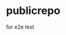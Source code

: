 # publicrepo
for e2e test

































































































































































































































































































































































































































































































































































































































































































































































































































































































































































































































































































































































































































































































































































































































































































































































































































































































































































































































































































































































































































































































































































































































































































































































































































































































































































































































































































































































































































































































































































































































































































































